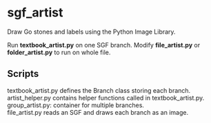# sgf_artist
Draw Go stones and labels using the Python Image Library.

Run **textbook_artist.py** on one SGF branch. Modify **file_artist.py** or **folder_artist.py** to run on whole file.

## Scripts
textbook_artist.py defines the Branch class storing each branch.  
artist_helper.py contains helper functions called in textbook_artist.py.  
group_artist.py: container for multiple branches.  
file_artist.py reads an SGF and draws each branch as an image.  
